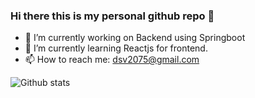 ### Hi there this is my personal github repo 👋
- 🔭 I’m currently working on Backend using Springboot 
- 🌱 I’m currently learning Reactjs for frontend.
- 📫 How to reach me: dsv2075@gmail.com

![Github stats](https://github-readme-stats.vercel.app/api?username=rverma13927)


